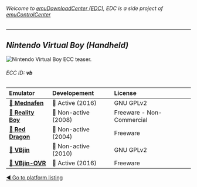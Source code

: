 ###### Welcome to [emuDownloadCenter (EDC)](https://github.com/PhoenixInteractiveNL/emuDownloadCenter/wiki/), EDC is a side project of [emuControlCenter](https://github.com/PhoenixInteractiveNL/emuControlCenter/wiki/)
***
## _Nintendo Virtual Boy (Handheld)_
![](https://raw.githubusercontent.com/wiki/PhoenixInteractiveNL/emuDownloadCenter/images_platform/ecc_vb_teaser.png "Nintendo Virtual Boy ECC teaser.")
###### ECC ID: **vb**

| Emulator   | Developement        | License     |
|:-----------|:--------------------|:------------|
| [:file_folder: **Mednafen**](https://github.com/PhoenixInteractiveNL/emuDownloadCenter/wiki/Emulator-mednafen#menu) | :large_blue_circle: Active (2016) | GNU GPLv2 |
| [:file_folder: **Reality Boy**](https://github.com/PhoenixInteractiveNL/emuDownloadCenter/wiki/Emulator-realityboy#menu) | :red_circle: Non-active (2008) | Freeware - Non-Commercial |
| [:file_folder: **Red Dragon**](https://github.com/PhoenixInteractiveNL/emuDownloadCenter/wiki/Emulator-reddragon#menu) | :red_circle: Non-active (2004) | Freeware |
| [:file_folder: **VBjin**](https://github.com/PhoenixInteractiveNL/emuDownloadCenter/wiki/Emulator-vbjin#menu) | :red_circle: Non-active (2010) | GNU GPLv2 |
| [:file_folder: **VBjin-OVR**](https://github.com/PhoenixInteractiveNL/emuDownloadCenter/wiki/Emulator-vbjin-ovr#menu) | :large_blue_circle: Active (2016) | Freeware |

[:arrow_backward: Go to platform listing](https://github.com/PhoenixInteractiveNL/emuDownloadCenter/wiki/EDC-Platform-List)

